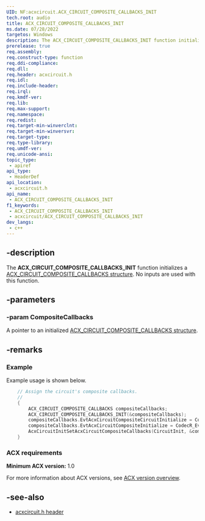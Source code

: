 ```yaml
---
UID: NF:acxcircuit.ACX_CIRCUIT_COMPOSITE_CALLBACKS_INIT
tech.root: audio
title: ACX_CIRCUIT_COMPOSITE_CALLBACKS_INIT
ms.date: 07/28/2022
targetos: Windows
description: The ACX_CIRCUIT_COMPOSITE_CALLBACKS_INIT function initializes a ACX_CIRCUIT_COMPOSITE_CALLBACKS structure. 
prerelease: true
req.assembly: 
req.construct-type: function
req.ddi-compliance: 
req.dll: 
req.header: acxcircuit.h
req.idl: 
req.include-header: 
req.irql: 
req.kmdf-ver: 
req.lib: 
req.max-support: 
req.namespace: 
req.redist: 
req.target-min-winverclnt: 
req.target-min-winversvr: 
req.target-type: 
req.type-library: 
req.umdf-ver: 
req.unicode-ansi: 
topic_type:
 - apiref
api_type:
 - HeaderDef
api_location:
 - acxcircuit.h
api_name:
 - ACX_CIRCUIT_COMPOSITE_CALLBACKS_INIT
f1_keywords:
 - ACX_CIRCUIT_COMPOSITE_CALLBACKS_INIT
 - acxcircuit/ACX_CIRCUIT_COMPOSITE_CALLBACKS_INIT
dev_langs:
 - c++
---
```


## -description

The **ACX_CIRCUIT_COMPOSITE_CALLBACKS_INIT** function initializes a [ACX_CIRCUIT_COMPOSITE_CALLBACKS structure](ns-acxcircuit-acx_circuit_composite_callbacks.md). No inputs are used with this function.

## -parameters

### -param CompositeCallbacks

A pointer to an initialized [ACX_CIRCUIT_COMPOSITE_CALLBACKS structure](ns-acxcircuit-acx_circuit_composite_callbacks.md).

## -remarks

### Example

Example usage is shown below.

```cpp
    // Assign the circuit's composite callbacks.
    //
    {
        ACX_CIRCUIT_COMPOSITE_CALLBACKS compositeCallbacks;
        ACX_CIRCUIT_COMPOSITE_CALLBACKS_INIT(&compositeCallbacks);
        compositeCallbacks.EvtAcxCircuitCompositeCircuitInitialize = CodecR_EvtCircuitCompositeCircuitInitialize;
        compositeCallbacks.EvtAcxCircuitCompositeInitialize = CodecR_EvtCircuitCompositeInitialize;
        AcxCircuitInitSetAcxCircuitCompositeCallbacks(CircuitInit, &compositeCallbacks);
    }
```

### ACX requirements

**Minimum ACX version:** 1.0

For more information about ACX versions, see [ACX version overview](/windows-hardware/drivers/audio/acx-version-overview).

## -see-also

- [acxcircuit.h header](index.md)

